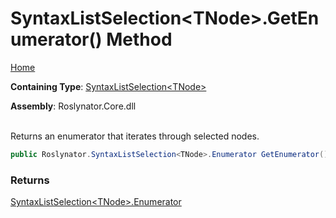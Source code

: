 # SyntaxListSelection\<TNode>\.GetEnumerator\(\) Method

[Home](../../../README.md)

**Containing Type**: [SyntaxListSelection\<TNode>](../README.md)

**Assembly**: Roslynator\.Core\.dll

\
Returns an enumerator that iterates through selected nodes\.

```csharp
public Roslynator.SyntaxListSelection<TNode>.Enumerator GetEnumerator()
```

### Returns

[SyntaxListSelection\<TNode>.Enumerator](../Enumerator/README.md)

